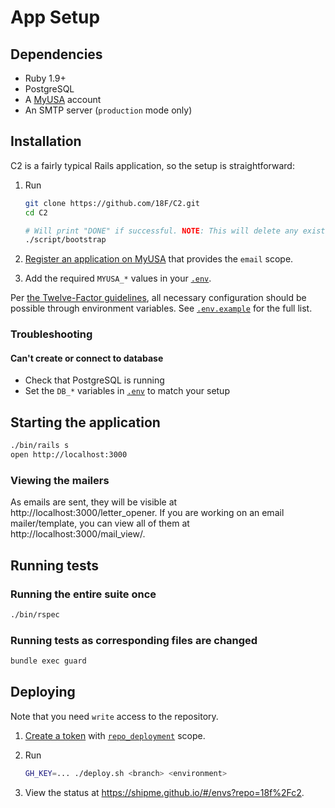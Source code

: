 # App Setup

## Dependencies

* Ruby 1.9+
* PostgreSQL
* A [MyUSA](https://alpha.my.usa.gov/) account
* An SMTP server (`production` mode only)

## Installation

C2 is a fairly typical Rails application, so the setup is straightforward:

1. Run

    ```bash
    git clone https://github.com/18F/C2.git
    cd C2

    # Will print "DONE" if successful. NOTE: This will delete any existing records in your C2 database.
    ./script/bootstrap
    ```

1. [Register an application on MyUSA](https://alpha.my.usa.gov/applications/new) that provides the `email` scope.
1. Add the required `MYUSA_*` values in your [`.env`](../.env.example).

Per [the Twelve-Factor guidelines](http://12factor.net/config), all necessary configuration should be possible through environment variables. See [`.env.example`](../.env.example) for the full list.

### Troubleshooting

#### Can't create or connect to database

* Check that PostgreSQL is running
* Set the `DB_*` variables in [`.env`](../.env.example) to match your setup

## Starting the application

```bash
./bin/rails s
open http://localhost:3000
```

### Viewing the mailers

As emails are sent, they will be visible at http://localhost:3000/letter_opener. If you are working on an email mailer/template, you can view all of them at http://localhost:3000/mail_view/.

## Running tests

### Running the entire suite once

```bash
./bin/rspec
```

### Running tests as corresponding files are changed

```bash
bundle exec guard
```

## Deploying

Note that you need `write` access to the repository.

1. [Create a token](https://github.com/settings/tokens/new?description=C2%20deploy&scopes=repo_deployment) with [`repo_deployment`](https://developer.github.com/v3/oauth/#scopes) scope.
1. Run

    ```bash
    GH_KEY=... ./deploy.sh <branch> <environment>
    ```

1. View the status at https://shipme.github.io/#/envs?repo=18f%2Fc2.
